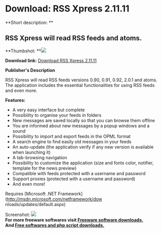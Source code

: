# Download: RSS Xpress 2.11.11

**Short description: **

## RSS Xpress will read RSS feeds and atoms.

  
**Thumbshot: **![](http://www.freewarefiles.com/screenshot/rssexpress_md.gif)   
  
**Download link:** [Download RSS Xpress 2.11.11](http://freesoftwares.boysofts.com/RSS-Xpress_program_13789.html)  
  

**Publisher's Description**  
  

RSS Xpress will read RSS feeds versions 0.90, 0.91, 0.92, 2.0.1 and atoms. The
application includes the essential functionalities for using RSS feeds and
even more.

**Features:**

  * A very easy interface but complete 
  * Possibility to organise your feeds in folders 
  * New messages are saved locally so that you can browse them offline 
  * You are informed about new messages by a popup windows and a sound 
  * Possibility to import and export feeds in the OPML format 
  * A search engine to find easily old messages in your feeds 
  * An auto-update (the application verify if any new version is available when launching it) 
  * A tab-browsing navigation 
  * Possibility to customize the application (size and fonts color, notifier, template for the news preview) 
  * Compatible with feeds protected with a username and password 
  * Support proxies (protected with a username and password) 
  * And even more! 

Requires [Microsoft .NET Framework](http://msdn.microsoft.com/netframework/dow
nloads/updates/default.aspx)

  
  
Screenshot: ![](http://www.freewarefiles.com/screenshot/rssexpress.gif)  
**For more freeware softwares visit [Freeware software downloads.](http://freesoftwares.boysofts.com/)**   
**And [Free softwares and php script downloads.](http://www.boysofts.com/)**

